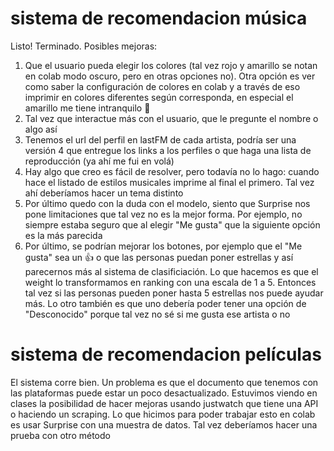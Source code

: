 # sistema de recomendacion música
Listo! Terminado. Posibles mejoras:
1) Que el usuario pueda elegir los colores (tal vez rojo y amarillo se notan en colab modo oscuro, pero en otras opciones no). Otra opción es ver como saber la configuración de colores en colab y a través de eso imprimir en colores diferentes según corresponda, en especial el amarillo me tiene intranquilo 🤣
2) Tal vez que interactue más con el usuario, que le pregunte el nombre o algo así
3) Tenemos el url del perfil en lastFM de cada artista, podría ser una versión 4 que entregue los links a los perfiles o que haga una lista de reproducción (ya ahí me fui en volá)
4) Hay algo que creo es fácil de resolver, pero todavía no lo hago: cuando hace el listado de estilos musicales imprime al final el primero. Tal vez ahí deberíamos hacer un tema distinto
5) Por último quedo con la duda con el modelo, siento que Surprise nos pone limitaciones que tal vez no es la mejor forma. Por ejemplo, no siempre estaba seguro que al elegir "Me gusta" que la siguiente opción es la más parecida
6) Por último, se podrían mejorar los botones, por ejemplo que el "Me gusta" sea un 👍 o que las personas puedan poner estrellas y así parecernos más al sistema de clasificiación. Lo que hacemos es que el weight lo transformamos en ranking con una escala de 1 a 5. Entonces tal vez si las personas pueden poner hasta 5 estrellas nos puede ayudar más. Lo otro también es que uno debería poder tener una opción de "Desconocido" porque tal vez no sé si me gusta ese artista o no

# sistema de recomendacion películas
El sistema corre bien. Un problema es que el documento que tenemos con las plataformas puede estar un poco desactualizado. Estuvimos viendo en clases la posibilidad de hacer mejoras usando justwatch que tiene una API o haciendo un scraping. 
Lo que hicimos para poder trabajar esto en colab es usar Surprise con una muestra de datos. Tal vez deberíamos hacer una prueba con otro método 

